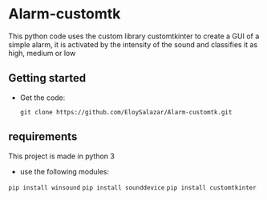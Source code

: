 # Alarm-customtk
This python code uses the custom library customtkinter to create a GUI of a simple alarm, it is activated by the intensity of the sound and classifies it as high, medium or low

## Getting started
- Get the code:
    ```
    git clone https://github.com/EloySalazar/Alarm-customtk.git 
    ```
## requirements
This project is made in python 3
- use the following modules:

```pip install winsound```
```pip install sounddevice```
```pip install customtkinter```
